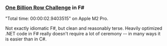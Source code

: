 ### [One Billion Row Challenge](https://www.morling.dev/blog/one-billion-row-challenge/) in F#

"Total time: 00:00:02.9403515" on Apple M2 Pro.

Not exactly idiomatic F#, but clean and reasonably terse. Heavily optimized .NET code in F# really doesn't require a lot of ceremony -- in many ways it is easier than in C#.